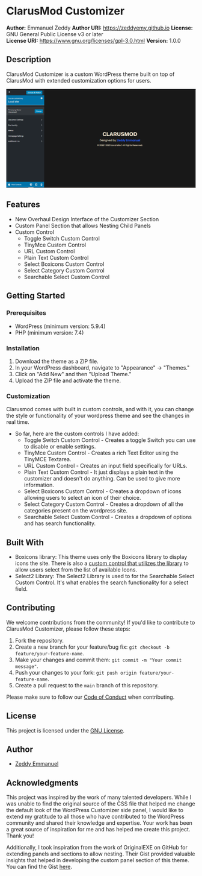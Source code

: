 # ClarusMod Customizer

**Author:** Emmanuel Zeddy
**Author URI:** https://zeddyemy.github.io
**License:** GNU General Public License v3 or later  
**License URI:** https://www.gnu.org/licenses/gpl-3.0.html
**Version:** 1.0.0

## Description ##
ClarusMod Customizer is a custom WordPress theme built on top of ClarusMod with extended customization options for users.

![ClarusMod Customizer Screenshot](screenshot.png)

## Features

- New Overhaul Design Interface of the Customizer Section
- Custom Panel Section that allows Nesting Child Panels
- Custom Control
    - Toggle Switch Custom Control
    - TinyMce Custom Control
    - URL Custom Control
    - Plain Text Custom Control
    - Select Boxicons Custom Control
    - Select Category Custom Control
    - Searchable Select Custom Control

## Getting Started

### Prerequisites

- WordPress (minimum version: 5.9.4)
- PHP (minimum version: 7.4)

### Installation

1. Download the theme as a ZIP file.
2. In your WordPress dashboard, navigate to "Appearance" → "Themes."
3. Click on "Add New" and then "Upload Theme."
4. Upload the ZIP file and activate the theme.

### Customization

Clarusmod comes with built in custom controls, and with it, you can change the style or functionality of your wordpress theme and see the changes in real time.
- So far, here are the custom controls I have added:
    - Toggle Switch Custom Control - Creates a toggle Switch you can use to disable or enable settings.
    - TinyMce Custom Control - Creates a rich Text Editor using the TinyMCE Textarea.
    - URL Custom Control - Creates an input field specifically for URLs.
    - Plain Text Custom Control - It just displays a plain text in the customizer and doesn't do anything. Can be used to give more information.
    - Select Boxicons Custom Control - Creates a dropdown of icons allowing users to select an icon of their choice.
    - Select Category Custom Control - Creates a dropdown of all the categories present on the wordpress site.
    - Searchable Select Custom Control - Creates a dropdown of options and has search functionality.

## Built With

- Boxicons library: This theme uses only the Boxicons library to display icons the site. There is also a [custom control that utilizes the library](https://github.com/zeddyemy/clarusmod-customizer/blob/main/inc/customizer/customizer-extensions/custom-controls/class-boxicon-select-custom-control.php#L14) to allow users select from the list of available Icons.
- Select2 Library: The Select2 Library is used to for the Searchable Select Custom Control. It's what enables the search functionality for a select field.

## Contributing

We welcome contributions from the community! If you'd like to contribute to ClarusMod Customizer, please follow these steps:

1. Fork the repository.
2. Create a new branch for your feature/bug fix: `git checkout -b feature/your-feature-name`.
3. Make your changes and commit them: `git commit -m "Your commit message"`.
4. Push your changes to your fork: `git push origin feature/your-feature-name`.
5. Create a pull request to the `main` branch of this repository.

Please make sure to follow our [Code of Conduct](CODE_OF_CONDUCT.md) when contributing.

## License

This project is licensed under the [GNU License](LICENSE).

## Author

- [Zeddy Emmanuel](https://zeddyemy.github.io)

## Acknowledgments

This project was inspired by the work of many talented developers. While I was unable to find the original source of the CSS file that helped me change the default look of the WordPress Customizer side panel, I would like to extend my gratitude to all those who have contributed to the WordPress community and shared their knowledge and expertise. Your work has been a great source of inspiration for me and has helped me create this project. Thank you!

Additionally, I took inspiration from the work of OriginalEXE on GitHub for extending panels and sections to allow nesting. Their Gist provided valuable insights that helped in developing the custom panel section of this theme. You can find the Gist [here](https://gist.github.com/OriginalEXE/9a6183e09f4cae2f30b006232bb154af).